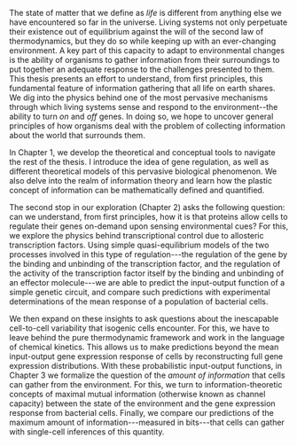 The state of matter that we define as *life* is different from anything else we
have encountered so far in the universe. Living systems not only perpetuate
their existence out of equilibrium against the will of the second law of
thermodynamics, but they do so while keeping up with an ever-changing
environment. A key part of this capacity to adapt to environmental changes is
the ability of organisms to gather information from their surroundings to put
together an adequate response to the challenges presented to them. This thesis
presents an effort to understand, from first principles, this fundamental
feature of information gathering that all life on earth shares. We dig into the
physics behind one of the most pervasive mechanisms through which living systems
sense and respond to the environment--the ability to turn *on* and *off* genes.
In doing so, we hope to uncover general principles of how organisms deal with
the problem of collecting information about the world that surrounds them.

In Chapter 1, we develop the theoretical and conceptual tools to navigate the
rest of the thesis. I introduce the idea of gene regulation, as well as
different theoretical models of this pervasive biological phenomenon. We also
delve into the realm of information theory and learn how the plastic concept of
information can be mathematically defined and quantified.

The second stop in our exploration (Chapter 2) asks the following question: can
we understand, from first principles, how it is that proteins allow cells to
regulate their genes on-demand upon sensing environmental cues? For this, we
explore the physics behind transcriptional control due to allosteric
transcription factors. Using simple quasi-equilibrium models of the two
processes involved in this type of regulation---the regulation of the gene by
the binding and unbinding of the transcription factor, and the regulation of the
activity of the transcription factor itself by the binding and unbinding of an
effector molecule---we are able to predict the input-output function of a simple
genetic circuit, and compare such predictions with experimental determinations
of the mean response of a population of bacterial cells.

We then expand on these insights to ask questions about the inescapable
cell-to-cell variability that isogenic cells encounter. For this, we have to
leave behind the pure thermodynamic framework and work in the language of
chemical kinetics. This allows us to make predictions beyond the mean
input-output gene expression response of cells by reconstructing full gene
expression distributions. With these probabilistic input-output functions, in
Chapter 3 we formalize the question of the *amount of information* that cells
can gather from the environment. For this, we turn to information-theoretic
concepts of maximal mutual information (otherwise known as channel capacity)
between the state of the environment and the gene expression response from
bacterial cells. Finally, we compare our predictions of the maximum amount of
information---measured in bits---that cells can gather with single-cell
inferences of this quantity.

